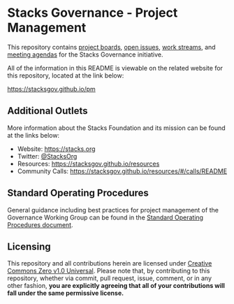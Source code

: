 # Stacks Governance - Project Management

This repository contains [project boards](https://github.com/stacksgov/pm/projects), [open issues](https://github.com/stacksgov/pm/issues), [work streams](./work-streams/), and [meeting agendas](https://github.com/stacksgov/pm/issues?q=is%3Aissue+is%3Aopen+label%3Amtg-agenda) for the Stacks Governance initiative.

All of the information in this README is viewable on the related website for this repository, located at the link below:

https://stacksgov.github.io/pm

## Additional Outlets

More information about the Stacks Foundation and its mission can be found at the links below:

- Website: https://stacks.org
- Twitter: [@StacksOrg](https://twitter.com/StacksOrg)
- Resources: https://stacksgov.github.io/resources
- Community Calls: https://stacksgov.github.io/resources/#/calls/README

## Standard Operating Procedures

General guidance including best practices for project management of the Governance Working Group can be found in the [Standard Operating Procedures document](sop.md).

## Licensing

This repository and all contributions herein are licensed under [Creative Commons Zero v1.0 Universal](LICENSE). Please note that, by contributing to this repository, whether via commit, pull request, issue, comment, or in any other fashion, **you are explicitly agreeing that all of your contributions will fall under the same permissive license.**
